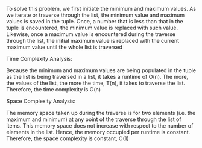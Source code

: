 To solve this problem, we first initiate the minimum and maximum values.
As we iterate or traverse through the list, the minimum value and maximum values is saved in the tuple.
Once, a number that is less than that in the tuple is encountered, the minimum value is replaced with such value.
Likewise, once a maximum value is encountered during the traverse through the list, the initial maximum value is replaced 
with the current maximum value until the whole list is traversed

Time Complexity Analysis:

Because the minimum and maximum values are being populated in the tuple as the list is being traversed in a list, it takes a runtime of O(n).
The more, the values of the list, the more the time, T(n), it takes to traverse the list.
Therefore, the time complexity is O(n)


Space Complexity Analysis:

The memory space taken up during the traverse is for two elements (i.e. the maximum and minimum) at any point of the traverse through the 
list of items. This memory space does not increase with respect to the number of elements in the list. Hence, the memory occupied per runtime is constant. Therefore, the space complexity is constant, O(1)




